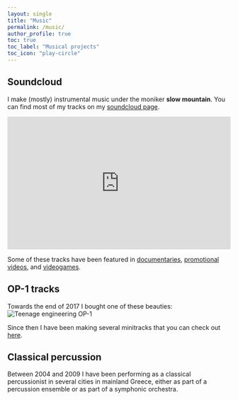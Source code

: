 ```yaml
---
layout: single
title: "Music"
permalink: /music/
author_profile: true
toc: true
toc_label: "Musical projects"
toc_icon: "play-circle"
---
```

## Soundcloud
I make (mostly) instrumental music under the moniker **slow mountain**. 
You can find most of my tracks on my [soundcloud page](https://soundcloud.com/slow_mountain).

<iframe width="100%" height="300" scrolling="no" frameborder="no" allow="autoplay" src="https://w.soundcloud.com/player/?url=https%3A//api.soundcloud.com/users/2214716&color=%23ff5500&auto_play=false&hide_related=false&show_comments=true&show_user=true&show_reposts=false&show_teaser=true&visual=true"></iframe>

Some of these tracks have been featured in [documentaries](https://www.imdb.com/title/tt5578028/), [promotional videos](https://vimeo.com/211065821), and [videogames](http://www.gamedesign.gr/2014/07/02/brokenthe-princes-of-milgra/).

## OP-1 tracks
Towards the end of 2017 I bought one of these beauties:
![Teenage engineering OP-1](https://www.teenageengineering.com/_img/546a834921665b0200485673_2048.png)

Since then I have been making several minitracks that you can check out [here](op1tracks).

## Classical percussion
Between 2004 and 2009 I have been performing as a classical percussionist in several cities in mainland Greece, either as part of a percussion ensemble or as part of a symphonic orchestra. 

